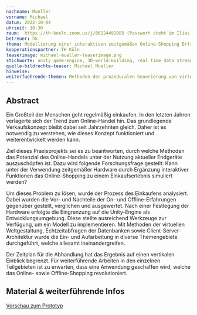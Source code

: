 ```yaml
---
nachname: Mueller
vorname: Michael
datum: 2022-10-04
uhrzeit: 10-30
raum:  https://th-koeln.zoom.us/j/86224491085 (Passwort steht im Ilias) Präsentation
betreuer: hk
thema: Modellierung einer interaktiven zeitgemäßen Online-Shopping Erfahrung auf Basis der Unity-Engine
kooperationspartner: TH Köln
teaserimage: michael-mueller-teaserimage.png
stichworte: unity game-engine, 3D-world-building, real time data stream, client-server architecture
quelle-bildrechte-teaser: Michael Mueller
hinweise:
weiterfuehrende-themen: Methoden der prozeduralen Generierung von virtuellen Einkaufszentren | Methoden der modularen Verbindung von virtuellen Einkaufsläden 
---
```


## Abstract

Ein Großteil der Menschen geht regelmäßig einkaufen. In den letzten Jahren verlagerte sich der Trend zum Online-Handel hin. Das grundlegende Verkaufskonzept bleibt dabei seit Jahrzehnten gleich. Daher ist es notwendig zu verstehen, wie dieses Konzept funktioniert und weiterentwickelt werden kann.

Ziel dieses Praxisprojekts sei es zu beantworten, durch welche Methoden das Potenzial des Online-Handels unter der Nutzung aktueller Endgeräte auszuschöpfen ist. Dazu
wird folgende Forschungsfrage gestellt: Kann unter der Verwendung zeitgemäßer Hardware durch Ergänzung interaktiver Funktionen das Online-Shopping zu einem
Einkaufserlebnis simuliert werden?

Um dieses Problem zu lösen, wurde der Prozess des Einkaufens analysiert. Dabei wurden die Vor- und Nachteile der On- und Offline-Erfahrungen gegenüber gestellt, verglichen und ausgewertet. Nach einer Festlegung der Hardware erfolgte die Eingrenzung auf die Unity-Engine als Entwicklungsumgebung. 
Diese stellte ausreichend Werkzeuge zur Verfügung, um ein Modell zu implementieren. Mit Methoden der virtuellen Weltgestaltung, Echtzeitabfragen der Datenbanken sowie Client-Server-Architektur wurde die Ein- und Aufarbeitung in diverse Themengebiete durchgeführt, welche allesamt ineinandergreifen. 

Der Zeitplan für die Abhandlung hat das Ergebnis auf einen vertikalen Einblick begrenzt. 
Für weiterführende Arbeiten in den einzelnen Teilgebieten ist zu erwarten, dass eine Anwendung geschaffen wird, welche das Online- sowie Offline-Shopping revolutioniert.

## Material & weiterführende Infos
[Vorschau zum Prototyp](https://youtu.be/-D-nQCx2Gkw)

